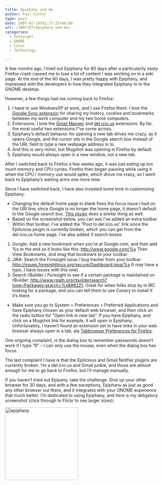```yaml
---
title: Epiphany and me
author: Paul Cutler
type: post
date: 2007-07-16T01:17:25+00:00
url: /2007/07/epiphany-and-me/
categories:
  - Foresight
  - GNOME
  - Linux
  - Technology

---
```

A few months ago, I tried out Epiphany for 60 days after a particularily nasty Firefox crash caused me to lose a lot of content I was working on in a wiki page. At the end of the 60 days, I was pretty happy with Epiphany, and impressed with the developers in how they integrated Epiphany in to the GNOME desktop.

However, a few things had me coming back to Firefox:

  1. I have to use WindowsXP at work, and I use Firefox there. I love the [Google Sync extension][1] for sharing my history, cookies and bookmarks between my work computer and my two home computers.
  2. Extensions: I love the [Gmail Manger][2] and [del.icio.us][3] extensions. By far, the most useful two extensions I&#8221;ve come across.
  3. Epiphany&#8217;s default behavior for opening a new tab drives me crazy, as it opens Google, and the cursor sits in the Google search box instead of the URL field to type a new webpage address in to.
  4. And this is very minor, but Mugshot was opening in Firefox by default.
  5. Epiphany would always open in a new window, not a new tab.

After I switched back to Firefox a few weeks ago, it was just eating up too much memory and CPU cycles. Firefox then began pausing while using it when the CPU / memory use would spike, which drove me crazy, so I went back to Epiphany&#8217;s waiting arms one more time.

Since I have switched back, I have also invested some time in customizing Epiphany:

  * Changing the default home page to blank fixes the focus issue I had on the URI line, since Google is no longer the home page, it doesn&#8217;t default to the Google search box. [This plugin][4] does a similar thing as well.
  * Based on the screenshot below, you can see I&#8217;ve added an extra toolbar. Within that toolbar, I&#8217;ve added the &#8220;Post to del.icio.us&#8221; link since the Epilicious plugin is currently broken, which you can get from the del.icio.us home page. I&#8217;ve also added 3 search boxes:
  1. Google: Add a new bookmark when you&#8217;re at Google.com, and then add %s to the end so it looks like this: http://www.google.com/%s Then View Bookmarks, and drag that bookmark to your toolbar.
  2. JIRA: Search the Foresight issue / bug tracker from your toolbar: http://issues.foresightlinux.org/secure/Dashboard.jspa/%s (I may have a typo, I have issues with this one).
  3. Search rBuilder / Foresight to see if a certain package is maintained on rBuilder: http://www.rpath.org/rbuilder/search?type=Packages;search=%s&#8221; Great for when folks stop by in IRC looking for a package, and you can tell them to use Conary to install if it&#8217;s there.

  * Make sure you go to System > Preferences > Preferred Applications and have Epiphany chosen as your default web browser, and then click on the radio button for &#8220;Open link in new tab&#8221;. If you have Epiphany, and click on a Mugshot link for example, it will open in Epiphany. Unfortunately, I haven&#8217;t found an extension yet to have links in your web browser always open in a tab, ala [Tabbrowser Preferences for Firefox][5]. 

One ongoing complaint, is the dialog box to remember passwords doesn&#8217;t work if I type &#8220;R&#8221; &#8211; I can only use the mouse, even when the dialog box has focus.

The last complaint I have is that the Epilicious and Gmail Notifier plugins are currently broken. I&#8217;m a del.icio.us and Gmail junkie, and those are almost enough for me to go back to Firefox, but I&#8217;ll manage manually.

If you haven&#8217;t tried out Epipany, take the challenge. Give up your other browser for 30 days, and with a few exceptions, Epiphany as just as good any other browser out there, and it integrates with your GNOME experience that much better. I&#8217;m dedicated to using Epiphany, and here is my obligatory screenshot (click through to Flickr to see larger sizes):

[<img src="https://i0.wp.com/farm2.static.flickr.com/1122/823880968_a224039c4a_m.jpg?resize=240%2C239" width="240" height="239" alt="epiphany" data-recalc-dims="1" />][6]

 [1]: http://www.google.com/tools/firefox/browsersync/
 [2]: https://addons.mozilla.org/en-US/firefox/addon/1320
 [3]: http://del.icio.us/help/firefox/extension
 [4]: http://www.ctaf.free.fr/dokuwiki/doku.php?id=epiphany
 [5]: https://addons.mozilla.org/en-US/firefox/addon/158
 [6]: http://www.flickr.com/photos/silwenae/823880968/ "Photo Sharing"